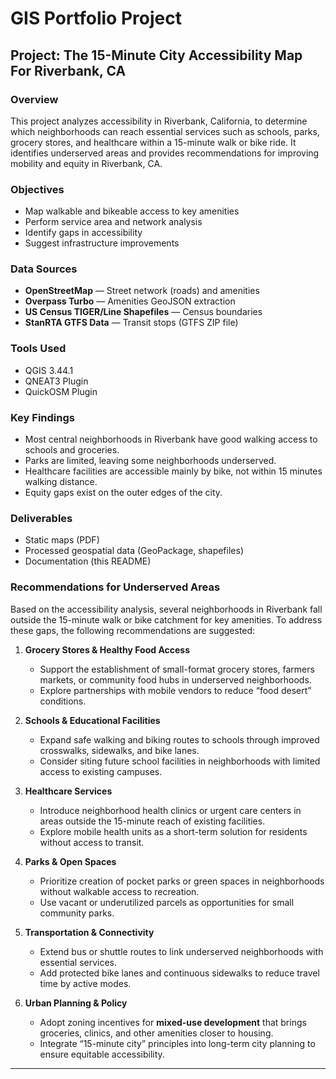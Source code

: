 
# GIS Portfolio Project

## Project: The 15-Minute City Accessibility Map For Riverbank, CA

### Overview
This project analyzes accessibility in Riverbank, California, to determine which neighborhoods can reach essential services such as schools, parks, grocery stores, and healthcare within a 15-minute walk or bike ride. It identifies underserved areas and provides recommendations for improving mobility and equity in Riverbank, CA.

### Objectives
- Map walkable and bikeable access to key amenities  
- Perform service area and network analysis  
- Identify gaps in accessibility  
- Suggest infrastructure improvements  

### Data Sources
- **OpenStreetMap** — Street network (roads) and amenities  
- **Overpass Turbo** — Amenities GeoJSON extraction  
- **US Census TIGER/Line Shapefiles** — Census boundaries  
- **StanRTA GTFS Data** — Transit stops (GTFS ZIP file)  

### Tools Used
- QGIS 3.44.1  
- QNEAT3 Plugin  
- QuickOSM Plugin  

### Key Findings
- Most central neighborhoods in Riverbank have good walking access to schools and groceries.  
- Parks are limited, leaving some neighborhoods underserved.  
- Healthcare facilities are accessible mainly by bike, not within 15 minutes walking distance.  
- Equity gaps exist on the outer edges of the city.  

### Deliverables
- Static maps (PDF)  
- Processed geospatial data (GeoPackage, shapefiles)  
- Documentation (this README)  

### Recommendations for Underserved Areas
Based on the accessibility analysis, several neighborhoods in Riverbank fall outside the 15-minute walk or bike catchment for key amenities. To address these gaps, the following recommendations are suggested:

1. **Grocery Stores & Healthy Food Access**  
   - Support the establishment of small-format grocery stores, farmers markets, or community food hubs in underserved neighborhoods.  
   - Explore partnerships with mobile vendors to reduce “food desert” conditions.  

2. **Schools & Educational Facilities**  
   - Expand safe walking and biking routes to schools through improved crosswalks, sidewalks, and bike lanes.  
   - Consider siting future school facilities in neighborhoods with limited access to existing campuses.  

3. **Healthcare Services**  
   - Introduce neighborhood health clinics or urgent care centers in areas outside the 15-minute reach of existing facilities.  
   - Explore mobile health units as a short-term solution for residents without access to transit.  

4. **Parks & Open Spaces**  
   - Prioritize creation of pocket parks or green spaces in neighborhoods without walkable access to recreation.  
   - Use vacant or underutilized parcels as opportunities for small community parks.  

5. **Transportation & Connectivity**  
   - Extend bus or shuttle routes to link underserved neighborhoods with essential services.  
   - Add protected bike lanes and continuous sidewalks to reduce travel time by active modes.  

6. **Urban Planning & Policy**  
   - Adopt zoning incentives for **mixed-use development** that brings groceries, clinics, and other amenities closer to housing.  
   - Integrate “15-minute city” principles into long-term city planning to ensure equitable accessibility.  

---
